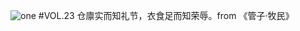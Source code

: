![one](http://image.wufazhuce.com/FtAxFaweoB6M2Rr1rJUJVAWTcCFG)
#VOL.23
仓廪实而知礼节，衣食足而知荣辱。from 《管子·牧民》